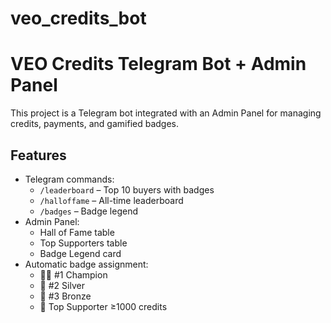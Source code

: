 # veo_credits_bot
# VEO Credits Telegram Bot + Admin Panel

This project is a Telegram bot integrated with an Admin Panel for managing credits, payments, and gamified badges.

## Features

- Telegram commands:
  - `/leaderboard` – Top 10 buyers with badges
  - `/halloffame` – All-time leaderboard
  - `/badges` – Badge legend
- Admin Panel:
  - Hall of Fame table
  - Top Supporters table
  - Badge Legend card
- Automatic badge assignment:
  - 👑🥇 #1 Champion
  - 🥈 #2 Silver
  - 🥉 #3 Bronze
  - 💎 Top Supporter ≥1000 credits
